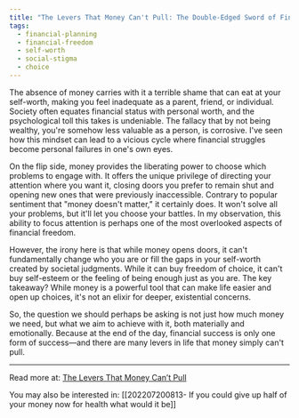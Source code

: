 ```yaml
---
title: "The Levers That Money Can't Pull: The Double-Edged Sword of Financial Freedom"
tags:
  - financial-planning
  - financial-freedom
  - self-worth
  - social-stigma
  - choice
---
```

The absence of money carries with it a terrible shame that can eat at your self-worth, making you feel inadequate as a parent, friend, or individual. Society often equates financial status with personal worth, and the psychological toll this takes is undeniable. The fallacy that by not being wealthy, you're somehow less valuable as a person, is corrosive. I've seen how this mindset can lead to a vicious cycle where financial struggles become personal failures in one's own eyes.

On the flip side, money provides the liberating power to choose which problems to engage with. It offers the unique privilege of directing your attention where you want it, closing doors you prefer to remain shut and opening new ones that were previously inaccessible. Contrary to popular sentiment that "money doesn't matter," it certainly does. It won't solve all your problems, but it'll let you choose your battles. In my observation, this ability to focus attention is perhaps one of the most overlooked aspects of financial freedom.

However, the irony here is that while money opens doors, it can't fundamentally change who you are or fill the gaps in your self-worth created by societal judgments. While it can buy freedom of choice, it can't buy self-esteem or the feeling of being enough just as you are. The key takeaway? While money is a powerful tool that can make life easier and open up choices, it's not an elixir for deeper, existential concerns.

So, the question we should perhaps be asking is not just how much money we need, but what we aim to achieve with it, both materially and emotionally. Because at the end of the day, financial success is only one form of success—and there are many levers in life that money simply can't pull.

----

Read more at: [The Levers That Money Can’t Pull](https://moretothat.com/the-levers-that-money-cant-pull/)

You may also be interested in: [[202207200813- If you could give up half of your money now for health what would it be]]
